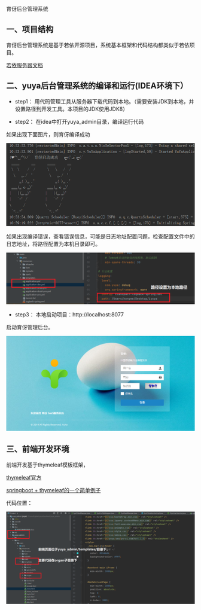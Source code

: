 

育伢后台管理系统

## 一、项目结构

育伢后台管理系统是基于若依开源项目，系统基本框架和代码结构都类似于若依项目。
 
[若依服务器文档](http://doc.ruoyi.vip/ruoyi/)

## 二、yuya后台管理系统的编译和运行(IDEA环境下）

* step1： 用代码管理工具从服务器下载代码到本地。（需要安装JDK到本地，并设置路径到开发工具。本项目的JDK使用JDK8）

* step2： 在idea中打开yuya_admin目录，编译运行代码

如果出现下面图片，则育伢编译成功

![](./assets/yuya_1.png)


如果出现编译错误，查看错误信息，可能是日志地址配置问题，检查配置文件中的日志地址，将路径配置为本机目录即可。

![](./assets/yuya_log.png)


* step3： 本地启动项目：http://localhost:8077


启动育伢管理后台。

![](./assets/yuya_login.png)

## 三、前端开发环境

前端开发基于thymeleaf模板框架，

[thymeleaf官方](https://www.thymeleaf.org/documentation.html)

[springboot + thymeleaf的一个简单例子](https://blog.csdn.net/nginxs/article/details/78006195?utm_medium=distribute.pc_relevant.none-task-blog-2~default~baidujs_baidulandingword~default-4.essearch_pc_relevant&spm=1001.2101.3001.4242)

代码位置：

![](./assets/yuya_code.png)




